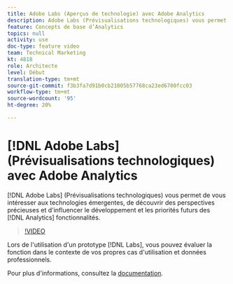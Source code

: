 ```yaml
---
title: Adobe Labs (Aperçus de technologie) avec Adobe Analytics
description: Adobe Labs (Prévisualisations technologiques) vous permet de vous engager dans les technologies émergentes, de découvrir des informations précieuses et d’influencer le développement et les priorités des fonctionnalités futures d’Analytics.
feature: Concepts de base d’Analytics
topics: null
activity: use
doc-type: feature video
team: Technical Marketing
kt: 4818
role: Architecte
level: Début
translation-type: tm+mt
source-git-commit: f3b3fa7d91b0cb21005b57768ca23ed6700fcc03
workflow-type: tm+mt
source-wordcount: '95'
ht-degree: 20%

---
```



# [!DNL Adobe Labs] (Prévisualisations technologiques) avec Adobe Analytics

[!DNL Adobe Labs] (Prévisualisations technologiques) vous permet de vous intéresser aux technologies émergentes, de découvrir des perspectives précieuses et d&#39;influencer le développement et les priorités futurs des  [!DNL Analytics] fonctionnalités.

>[!VIDEO](https://video.tv.adobe.com/v/32841/?quality=12)

Lors de l&#39;utilisation d&#39;un prototype [!DNL Labs], vous pouvez évaluer la fonction dans le contexte de vos propres cas d&#39;utilisation et données professionnels.

Pour plus d&#39;informations, consultez la [documentation](https://docs.adobe.com/content/help/fr-FR/analytics/analyze/tech-previews/overview.html).
